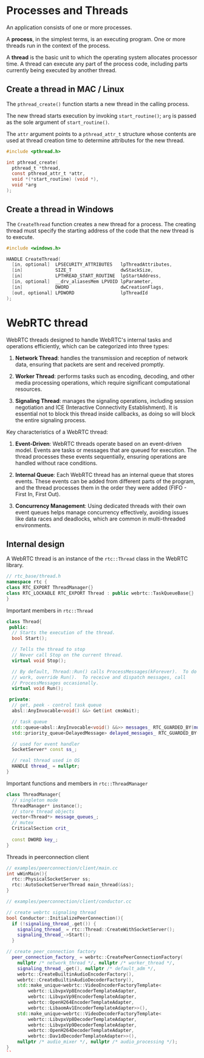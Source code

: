 # Processes and Threads #

An application consists of one or more processes. 

A **process**, in the simplest terms, is an executing program. One or more threads run in the context of the process. 

A **thread** is the basic unit to which the operating system allocates processor time. A thread can execute any part of the process code, including parts currently being executed by another thread.

## Create a thread in MAC / Linux ##

The ```pthread_create()``` function starts a new thread in the calling process. 

The new thread starts execution by invoking ```start_routine()```; ```arg``` is passed as the sole argument of ```start_routine()```.

The ```attr``` argument points to a ```pthread_attr_t``` structure whose contents are used at thread creation time to determine attributes for the new thread.

```c
#include <pthread.h>

int pthread_create(
  pthread_t *thread, 
  const pthread_attr_t *attr,
  void *(*start_routine) (void *), 
  void *arg
);
```

## Create a thread in Windows ##
The ```CreateThread``` function creates a new thread for a process. The creating thread must specify the starting address of the code that the new thread is to execute. 

```c++
#include <windows.h>

HANDLE CreateThread(
  [in, optional]  LPSECURITY_ATTRIBUTES   lpThreadAttributes,
  [in]            SIZE_T                  dwStackSize,
  [in]            LPTHREAD_START_ROUTINE  lpStartAddress,
  [in, optional]  __drv_aliasesMem LPVOID lpParameter,
  [in]            DWORD                   dwCreationFlags,
  [out, optional] LPDWORD                 lpThreadId
);
```


# WebRTC thread #

WebRTC threads designed to handle WebRTC's internal tasks and operations efficiently, which can be categorized into three types:

1. **Network Thread**: handles the transmission and reception of network data, ensuring that packets are sent and received promptly.

2. **Worker Thread**: performs tasks such as encoding, decoding, and other media processing operations, which require significant computational resources.

3. **Signaling Thread**: manages the signaling operations, including session negotiation and ICE (Interactive Connectivity Establishment). It is essential not to block this thread inside callbacks, as doing so will block the entire signaling process.

Key characteristics of a WebRTC thread:

1. **Event-Driven**: WebRTC threads operate based on an event-driven model. Events are tasks or messages that are queued for execution. The thread processes these events sequentially, ensuring operations are handled without race conditions.

2. **Internal Queue**: Each WebRTC thread has an internal queue that stores events. These events can be added from different parts of the program, and the thread processes them in the order they were added (FIFO - First In, First Out).

3. **Concurrency Management**: Using dedicated threads with their own event queues helps manage concurrency effectively, avoiding issues like data races and deadlocks, which are common in multi-threaded environments.

## Internal design ##

A WebRTC thread is an instance of the ```rtc::Thread``` class in the WebRTC library.
```c++
// rtc_base/thread.h
namespace rtc {
class RTC_EXPORT ThreadManager{}
class RTC_LOCKABLE RTC_EXPORT Thread : public webrtc::TaskQueueBase{}
}
```

Important members in ```rtc::Thread```

```c++
class Thread{
 public:
  // Starts the execution of the thread.
  bool Start();

  // Tells the thread to stop
  // Never call Stop on the current thread.
  virtual void Stop();

  // By default, Thread::Run() calls ProcessMessages(kForever).  To do other
  // work, override Run().  To receive and dispatch messages, call
  // ProcessMessages occasionally.
  virtual void Run();

 private:
  // get, peek - control task queue
  absl::AnyInvocable<void() &&> Get(int cmsWait);

  // task queue
  std::queue<absl::AnyInvocable<void() &&>> messages_ RTC_GUARDED_BY(mutex_);
  std::priority_queue<DelayedMessage> delayed_messages_ RTC_GUARDED_BY(mutex_);

  // used for event handler
  SocketServer* const ss_;

  // real thread used in OS
  HANDLE thread_ = nullptr;
}
```

Important functions and members in ```rtc::ThreadManager```

```c++
class ThreadManager{
  // singleton mode
  ThreadManager* instance();
  // store thread objects
  vector<Thread*> message_queues_;
  // mutex
  CriticalSection crit_
  
  const DWORD key_;
}
```

Threads in peerconnection client

```c++
// examples/peerconnection/client/main.cc
int wWinMain(){
  rtc::PhysicalSocketServer ss;
  rtc::AutoSocketServerThread main_thread(&ss);
}

// examples/peerconnection/client/conductor.cc

// create webrtc signaling thread
bool Conductor::InitializePeerConnection(){
  if (!signaling_thread_.get()) {
    signaling_thread_ = rtc::Thread::CreateWithSocketServer();
    signaling_thread_->Start();
  }

// create peer_connection factory
  peer_connection_factory_ = webrtc::CreatePeerConnectionFactory(
    nullptr /* network_thread */, nullptr /* worker_thread */,
    signaling_thread_.get(), nullptr /* default_adm */,
    webrtc::CreateBuiltinAudioEncoderFactory(),
    webrtc::CreateBuiltinAudioDecoderFactory(),
    std::make_unique<webrtc::VideoEncoderFactoryTemplate<
        webrtc::LibvpxVp8EncoderTemplateAdapter,
        webrtc::LibvpxVp9EncoderTemplateAdapter,
        webrtc::OpenH264EncoderTemplateAdapter,
        webrtc::LibaomAv1EncoderTemplateAdapter>>(),
    std::make_unique<webrtc::VideoDecoderFactoryTemplate<
        webrtc::LibvpxVp8DecoderTemplateAdapter,
        webrtc::LibvpxVp9DecoderTemplateAdapter,
        webrtc::OpenH264DecoderTemplateAdapter,
        webrtc::Dav1dDecoderTemplateAdapter>>(),
    nullptr /* audio_mixer */, nullptr /* audio_processing */);
}
``